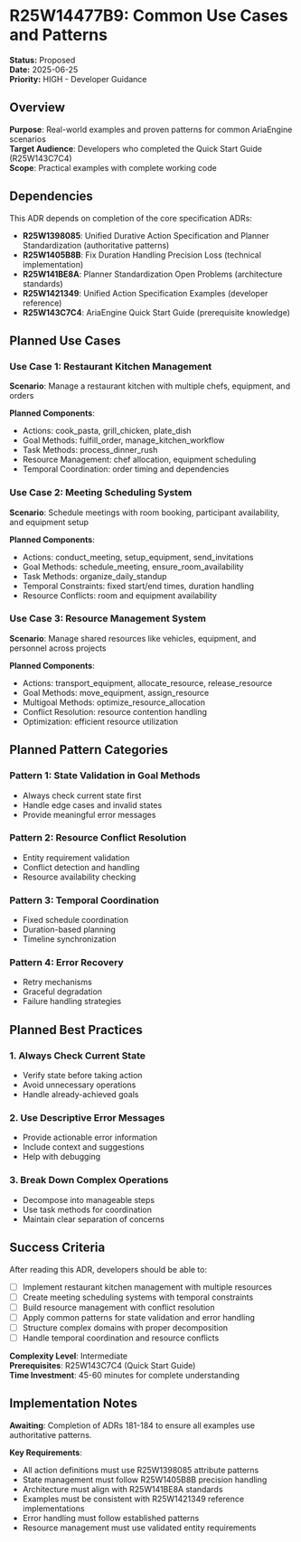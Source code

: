 # R25W14477B9: Common Use Cases and Patterns

<!-- @adr_serial R25W14477B9 -->

**Status:** Proposed  
**Date:** 2025-06-25  
**Priority:** HIGH - Developer Guidance

## Overview

**Purpose**: Real-world examples and proven patterns for common AriaEngine scenarios  
**Target Audience**: Developers who completed the Quick Start Guide (R25W143C7C4)  
**Scope**: Practical examples with complete working code

## Dependencies

This ADR depends on completion of the core specification ADRs:

- **R25W1398085**: Unified Durative Action Specification and Planner Standardization (authoritative patterns)
- **R25W1405B8B**: Fix Duration Handling Precision Loss (technical implementation)
- **R25W141BE8A**: Planner Standardization Open Problems (architecture standards)
- **R25W1421349**: Unified Action Specification Examples (developer reference)
- **R25W143C7C4**: AriaEngine Quick Start Guide (prerequisite knowledge)

## Planned Use Cases

### Use Case 1: Restaurant Kitchen Management

**Scenario**: Manage a restaurant kitchen with multiple chefs, equipment, and orders

**Planned Components**:

- Actions: cook_pasta, grill_chicken, plate_dish
- Goal Methods: fulfill_order, manage_kitchen_workflow
- Task Methods: process_dinner_rush
- Resource Management: chef allocation, equipment scheduling
- Temporal Coordination: order timing and dependencies

### Use Case 2: Meeting Scheduling System

**Scenario**: Schedule meetings with room booking, participant availability, and equipment setup

**Planned Components**:

- Actions: conduct_meeting, setup_equipment, send_invitations
- Goal Methods: schedule_meeting, ensure_room_availability
- Task Methods: organize_daily_standup
- Temporal Constraints: fixed start/end times, duration handling
- Resource Conflicts: room and equipment availability

### Use Case 3: Resource Management System

**Scenario**: Manage shared resources like vehicles, equipment, and personnel across projects

**Planned Components**:

- Actions: transport_equipment, allocate_resource, release_resource
- Goal Methods: move_equipment, assign_resource
- Multigoal Methods: optimize_resource_allocation
- Conflict Resolution: resource contention handling
- Optimization: efficient resource utilization

## Planned Pattern Categories

### Pattern 1: State Validation in Goal Methods

- Always check current state first
- Handle edge cases and invalid states
- Provide meaningful error messages

### Pattern 2: Resource Conflict Resolution

- Entity requirement validation
- Conflict detection and handling
- Resource availability checking

### Pattern 3: Temporal Coordination

- Fixed schedule coordination
- Duration-based planning
- Timeline synchronization

### Pattern 4: Error Recovery

- Retry mechanisms
- Graceful degradation
- Failure handling strategies

## Planned Best Practices

### 1. Always Check Current State

- Verify state before taking action
- Avoid unnecessary operations
- Handle already-achieved goals

### 2. Use Descriptive Error Messages

- Provide actionable error information
- Include context and suggestions
- Help with debugging

### 3. Break Down Complex Operations

- Decompose into manageable steps
- Use task methods for coordination
- Maintain clear separation of concerns

## Success Criteria

After reading this ADR, developers should be able to:

- [ ] Implement restaurant kitchen management with multiple resources
- [ ] Create meeting scheduling systems with temporal constraints
- [ ] Build resource management with conflict resolution
- [ ] Apply common patterns for state validation and error handling
- [ ] Structure complex domains with proper decomposition
- [ ] Handle temporal coordination and resource conflicts

**Complexity Level**: Intermediate  
**Prerequisites**: R25W143C7C4 (Quick Start Guide)  
**Time Investment**: 45-60 minutes for complete understanding

## Implementation Notes

**Awaiting**: Completion of ADRs 181-184 to ensure all examples use authoritative patterns.

**Key Requirements**:

- All action definitions must use R25W1398085 attribute patterns
- State management must follow R25W1405B8B precision handling
- Architecture must align with R25W141BE8A standards
- Examples must be consistent with R25W1421349 reference implementations
- Error handling must follow established patterns
- Resource management must use validated entity requirements
